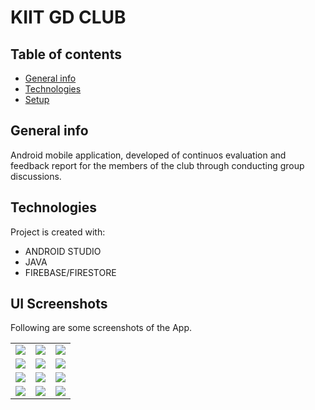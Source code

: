 # KIIT GD CLUB 
</hr>

## Table of contents
* [General info](#general-info)
* [Technologies](#technologies)
* [Setup](#setup)

## General info
Android mobile application, developed of continuos evaluation and feedback report for the members of the club through conducting group discussions.
	
## Technologies
Project is created with:
* ANDROID STUDIO
* JAVA
* FIREBASE/FIRESTORE

## UI Screenshots
Following are some screenshots of the App. 
</hr>


<table>
<tr>
	<td><img src="https://github.com/ron71/GD_App/blob/master/screenshots/splashscreen.png"></td>
	<td><img src="https://github.com/ron71/GD_App/blob/master/screenshots/login_page.png"></td>
	<td><img src="https://github.com/ron71/GD_App/blob/master/screenshots/about.png"></td>
	
</tr>

<tr>
	<td><img src="https://github.com/ron71/GD_App/blob/master/screenshots/profile.png"></td>
	<td><img src="https://github.com/ron71/GD_App/blob/master/screenshots/history.png"></td>
	<td><img src="https://github.com/ron71/GD_App/blob/master/screenshots/session_report.png"></td>	
</tr>

<tr>
	<td><img src="https://github.com/ron71/GD_App/blob/master/screenshots/gdstart.png"></td>
	<td><img src="https://github.com/ron71/GD_App/blob/master/screenshots/talkers.png"></td>
	<td><img src="https://github.com/ron71/GD_App/blob/master/screenshots/liveSession.png"></td>
</tr>

<tr>
	<td><img src="https://github.com/ron71/GD_App/blob/master/screenshots/markingpage.png"></td>
	<td><img src="https://github.com/ron71/GD_App/blob/master/screenshots/authenticatioError.png"></td>
	<td><img src="https://github.com/ron71/GD_App/blob/master/screenshots/connectionError.png"></td>
</tr>


</table>
